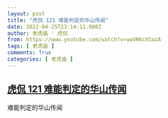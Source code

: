 ```yaml
---
layout: post
title: "虎侃 121 难能判定的华山传闻"
date: 2022-04-25T23:14:11.000Z
author: 老虎庙 · 虎侃
from: https://www.youtube.com/watch?v=uwVRKcXSazA
tags: [ 老虎庙 ]
comments: True
categories: [ 老虎庙 ]
---
```

<!--1650928451000-->
[虎侃 121 难能判定的华山传闻](https://www.youtube.com/watch?v=uwVRKcXSazA)
------

<div>
难能判定的华山传闻
</div>
